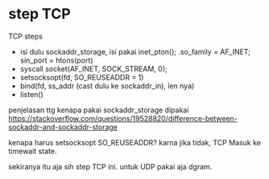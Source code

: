 # step TCP

TCP steps

- isi dulu sockaddr_storage, isi pakai inet_pton(); .so_family = AF_INET; sin_port = htons(port)
- syscall socket(AF_INET, SOCK_STREAM, 0);
- setsocksopt(fd, SO_REUSEADDR = 1)
- bind(fd, ss_addr (cast dulu ke sockaddr_in), len nya)
- listen()

penjelasan ttg kenapa pakai sockaddr_storage dipakai
https://stackoverflow.com/questions/19528820/difference-between-sockaddr-and-sockaddr-storage

kenapa harus setsocksopt SO_REUSEADDR? karna jika tidak, TCP Masuk ke timewait state.

sekiranya itu aja sih step TCP ini. untuk UDP pakai aja dgram.